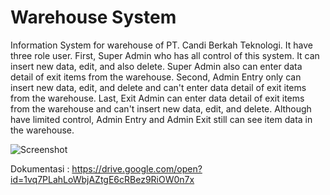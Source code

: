 # Warehouse System

Information System for warehouse of PT. Candi Berkah Teknologi. It have three role user. First, Super Admin who has all control of this system. It can insert new data, edit, and also delete. Super Admin also can enter data detail of exit items from the warehouse. Second, Admin Entry only can insert new data, edit, and delete and can't enter data detail of exit items from the warehouse. Last, Exit Admin can enter data detail of exit items from the warehouse and can't insert new data, edit, and delete. Although have limited control, Admin Entry and Admin Exit still can see item data in the warehouse.

![Screenshot](https://drive.google.com/uc?id=1SgHjkROJM-_GXLv-UJtPvzJaPwsA_Vcp)

Dokumentasi : https://drive.google.com/open?id=1vq7PLahLoWbjAZtgE6cRBez9RiOW0n7x
